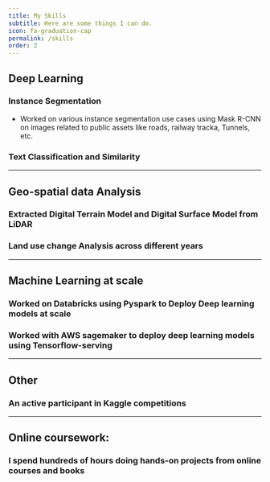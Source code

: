 ```yaml
---
title: My Skills
subtitle: Here are some things I can do.
icon: fa-graduation-cap
permalink: /skills
order: 2
---
```


## Deep Learning

### Instance Segmentation
* Worked on various instance segmentation use cases using Mask R-CNN on images related to public assets like roads, railway tracka, Tunnels, etc.

### Text Classification and Similarity

-----------------

## Geo-spatial data Analysis

### Extracted Digital Terrain Model and Digital Surface Model from LiDAR 


### Land use change Analysis across different years


-----------------

## Machine Learning at scale

### Worked on Databricks using Pyspark to Deploy Deep learning models at scale


### Worked with AWS sagemaker to deploy deep learning models using Tensorflow-serving


-----------------

## Other

### An active participant in Kaggle competitions


-----------------

## Online coursework:

### I spend hundreds of hours doing hands-on projects from online courses and books

